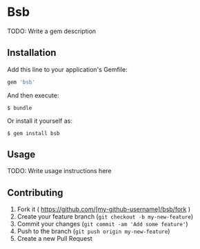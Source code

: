# Bsb

TODO: Write a gem description

## Installation

Add this line to your application's Gemfile:

```ruby
gem 'bsb'
```

And then execute:

    $ bundle

Or install it yourself as:

    $ gem install bsb

## Usage

TODO: Write usage instructions here

## Contributing

1. Fork it ( https://github.com/[my-github-username]/bsb/fork )
2. Create your feature branch (`git checkout -b my-new-feature`)
3. Commit your changes (`git commit -am 'Add some feature'`)
4. Push to the branch (`git push origin my-new-feature`)
5. Create a new Pull Request

